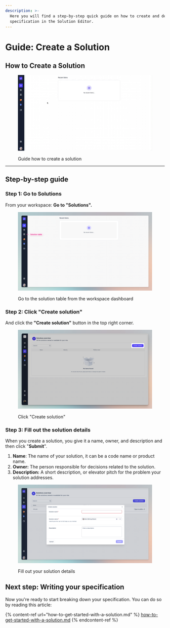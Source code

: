 ```yaml
---
description: >-
  Here you will find a step-by-step quick guide on how to create and define your
  specification in the Solution Editor.
---
```


# Guide: Create a Solution

## **How to Create a Solution**&#x20;

<figure><img src="../../.gitbook/assets/CleanShot 2024-03-15 at 11.04.58.gif" alt=""><figcaption><p>Guide how to create a solution</p></figcaption></figure>

***

## Step-by-step guide&#x20;

### ‍**Step 1: Go to Solutions**

From your workspace: **Go to "Solutions".**

<figure><img src="../../.gitbook/assets/CleanShot 2024-03-15 at 11.12.02.png" alt=""><figcaption><p>Go to the solution table from the workspace dashboard </p></figcaption></figure>

### **Step 2: Click "Create solution"**

And click the **"Create solution"** button in the top right corner.

<figure><img src="../../.gitbook/assets/CleanShot 2024-03-18 at 13.38.11@2x.png" alt=""><figcaption><p>Click "Create solution"</p></figcaption></figure>

### **Step 3: Fill out the solution details**

When you create a solution, you give it a name, owner, and description and then click "**Submit**".

1. **Name**: The name of your solution, it can be a code name or product name.
2. **Owner:** The person responsible for decisions related to the solution.
3. **Description:** A short description, or elevator pitch for the problem your solution addresses.

<figure><img src="../../.gitbook/assets/CleanShot 2024-03-15 at 11.19.00.png" alt=""><figcaption><p>Fill out your solution details </p></figcaption></figure>



## Next step: Writing your specification

Now you're ready to start breaking down your specification. You can do so by reading this article:

{% content-ref url="how-to-get-started-with-a-solution.md" %}
[how-to-get-started-with-a-solution.md](how-to-get-started-with-a-solution.md)
{% endcontent-ref %}

